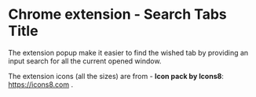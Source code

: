 # Chrome extension - Search Tabs Title

The extension popup make it easier to find the wished tab by providing an input search for all the current opened window.

The extension icons (all the sizes) are from - **Icon pack by Icons8**: <https://icons8.com> .